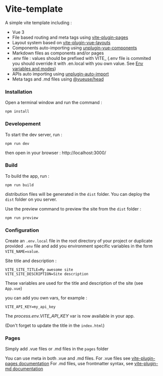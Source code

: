 # Vite-template

A simple vite template including : 
 - Vue 3
 - File based routing and meta tags using [vite-plugin-pages](https://github.com/hannoeru/vite-plugin-pages)
 - Layout system based on [vite-plugin-vue-layouts](https://github.com/JohnCampionJr/vite-plugin-vue-layouts)
 - Components auto-importing using [unplugin-vue-components](https://github.com/antfu/unplugin-vue-components)
 - Markdown files as components and/or pages
 - .env file : values should be prefixed with VITE_
 (.env file is commited you should override it with .en.local with you own value. See [Env variables and modes](https://vitejs.dev/guide/env-and-mode.html))
 - APIs auto importing using [unplugin-auto-import](https://github.com/antfu/unplugin-auto-import)
 - Meta tags and .md files using [@vueuse/head](https://github.com/vueuse/head)


 ### Installation

 Open a terminal window and run the command : 

 ```
 npm install
 ```
 
 ### Developement

 To start the dev server, run :

 ```
 npm run dev 
 ```
then open in your browser : http://localhost:3000/


### Build

To build the app, run :

```
npm run build
```
distribution files will be generated in the `dist` folder.
You can deploy the `dist` folder on you server.

Use the preview command to preview the site from the `dist` folder :

```
npm run preview
```

### Configuration

Create an `.env.local` file in the root directory of your project or duplicate provided `.env` file and add you environment specific variables in the form `VITE_NAME=value`. 

Site title and description : 

```
VITE_SITE_TITLE=My awesome site
VITE_SITE_DESCRIPTION=Site description
```
These variables are used for the title and description of the site (see `App.vue`)

you can add you own vars, for example : 

```
VITE_API_KEY=my_api_key
```

The *process.env.VITE_API_KEY* var is now available in your app.

(Don't forget to update the title in the `index.html`)

### Pages
Simply add .vue files or .md files in the `pages` folder

You can use meta in both .vue and .md files.
For .vue files see [vite-plugin-pages documentation](https://github.com/hannoeru/vite-plugin-pages)
For .md files, use frontmatter syntax, see [vite-plugin-md documentation](https://github.com/antfu/vite-plugin-md)